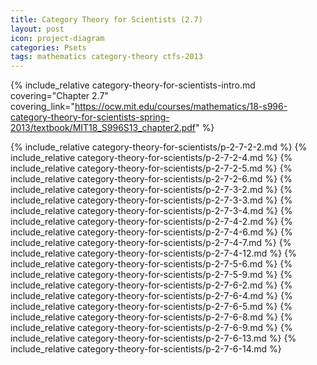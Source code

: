 ```yaml
---
title: Category Theory for Scientists (2.7)
layout: post
icon: project-diagram
categories: Psets
tags: mathematics category-theory ctfs-2013
---
```


{% include_relative category-theory-for-scientists-intro.md 
   covering="Chapter 2.7" 
   covering_link="https://ocw.mit.edu/courses/mathematics/18-s996-category-theory-for-scientists-spring-2013/textbook/MIT18_S996S13_chapter2.pdf" %}

{% include_relative category-theory-for-scientists/p-2-7-2-2.md %}
{% include_relative category-theory-for-scientists/p-2-7-2-4.md %}
{% include_relative category-theory-for-scientists/p-2-7-2-5.md %}
{% include_relative category-theory-for-scientists/p-2-7-2-6.md %}
{% include_relative category-theory-for-scientists/p-2-7-3-2.md %}
{% include_relative category-theory-for-scientists/p-2-7-3-3.md %}
{% include_relative category-theory-for-scientists/p-2-7-3-4.md %}
{% include_relative category-theory-for-scientists/p-2-7-4-2.md %}
{% include_relative category-theory-for-scientists/p-2-7-4-6.md %}
{% include_relative category-theory-for-scientists/p-2-7-4-7.md %}
{% include_relative category-theory-for-scientists/p-2-7-4-12.md %}
{% include_relative category-theory-for-scientists/p-2-7-5-6.md %}
{% include_relative category-theory-for-scientists/p-2-7-5-9.md %}
{% include_relative category-theory-for-scientists/p-2-7-6-2.md %}
{% include_relative category-theory-for-scientists/p-2-7-6-4.md %}
{% include_relative category-theory-for-scientists/p-2-7-6-5.md %}
{% include_relative category-theory-for-scientists/p-2-7-6-8.md %}
{% include_relative category-theory-for-scientists/p-2-7-6-9.md %}
{% include_relative category-theory-for-scientists/p-2-7-6-13.md %}
{% include_relative category-theory-for-scientists/p-2-7-6-14.md %}
